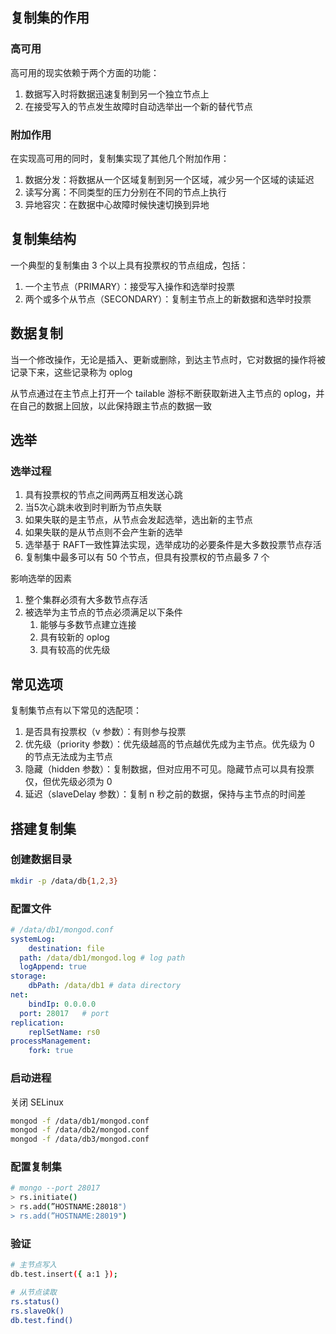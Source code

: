 ## 复制集的作用

### 高可用

高可用的现实依赖于两个方面的功能：
1.  数据写入时将数据迅速复制到另一个独立节点上
2.  在接受写入的节点发生故障时自动选举出一个新的替代节点

### 附加作用

在实现高可用的同时，复制集实现了其他几个附加作用：
1.  数据分发：将数据从一个区域复制到另一个区域，减少另一个区域的读延迟
2.  读写分离：不同类型的压力分别在不同的节点上执行
3.  异地容灾：在数据中心故障时候快速切换到异地

## 复制集结构

一个典型的复制集由 3 个以上具有投票权的节点组成，包括：
1.  一个主节点（PRIMARY）：接受写入操作和选举时投票
2.  两个或多个从节点（SECONDARY）：复制主节点上的新数据和选举时投票

## 数据复制

当一个修改操作，无论是插入、更新或删除，到达主节点时，它对数据的操作将被记录下来，这些记录称为 oplog

从节点通过在主节点上打开一个 tailable 游标不断获取新进入主节点的 oplog，并在自己的数据上回放，以此保持跟主节点的数据一致

## 选举

### 选举过程

1.  具有投票权的节点之间两两互相发送心跳
2.  当5次心跳未收到时判断为节点失联
3.  如果失联的是主节点，从节点会发起选举，选出新的主节点
4.  如果失联的是从节点则不会产生新的选举
5.  选举基于 RAFT一致性算法实现，选举成功的必要条件是大多数投票节点存活
6.  复制集中最多可以有 50 个节点，但具有投票权的节点最多 7 个

影响选举的因素

1.  整个集群必须有大多数节点存活
2.  被选举为主节点的节点必须满足以下条件
	1.  能够与多数节点建立连接
	2.  具有较新的 oplog
	3.  具有较高的优先级

## 常见选项

复制集节点有以下常见的选配项：
1.  是否具有投票权（v 参数）：有则参与投票
2.  优先级（priority 参数）：优先级越高的节点越优先成为主节点。优先级为 0 的节点无法成为主节点
3.  隐藏（hidden 参数）：复制数据，但对应用不可见。隐藏节点可以具有投票仅，但优先级必须为 0
4.  延迟（slaveDelay 参数）：复制 n 秒之前的数据，保持与主节点的时间差

## 搭建复制集

### 创建数据目录

```bash
mkdir -p /data/db{1,2,3}
```

### 配置文件

```yaml
# /data/db1/mongod.conf
systemLog:
	destination: file
  path: /data/db1/mongod.log # log path
  logAppend: true
storage:
	dbPath: /data/db1 # data directory
net:
	bindIp: 0.0.0.0
  port: 28017   # port
replication:
	replSetName: rs0
processManagement:
	fork: true
```

### 启动进程

关闭 SELinux

```bash
mongod -f /data/db1/mongod.conf
mongod -f /data/db2/mongod.conf
mongod -f /data/db3/mongod.conf
```

### 配置复制集

```bash
# mongo --port 28017
> rs.initiate()
> rs.add(”HOSTNAME:28018")
> rs.add(”HOSTNAME:28019")
```

### 验证

```bash
# 主节点写入
db.test.insert({ a:1 });

# 从节点读取
rs.status()
rs.slaveOk()
db.test.find()
```